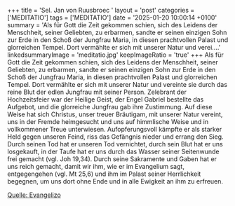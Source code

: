 +++
title = 'Sel. Jan von Ruusbroec  '
layout = 'post'
categories = ['MEDITATIO']
tags = ['MEDITATIO']
date = '2025-01-20 10:00:14 +0100'
summary = 'Als für Gott die Zeit gekommen schien, sich des Leidens der Menschheit, seiner Geliebten, zu erbarmen, sandte er seinen einzigen Sohn zur Erde in den Schoß der Jungfrau Maria, in diesen prachtvollen Palast und glorreichen Tempel. Dort vermählte er sich mit unserer Natur und verei....'
linkedsummaryImage = 'meditatio.jpg'
keepImageRatio = 'true'
+++
Als für Gott die Zeit gekommen schien, sich des Leidens der Menschheit, seiner Geliebten, zu erbarmen, sandte er seinen einzigen Sohn zur Erde in den Schoß der Jungfrau Maria, in diesen prachtvollen Palast und glorreichen Tempel. Dort vermählte er sich mit unserer Natur und vereinte sie durch das reine Blut der edlen Jungfrau mit seiner Person.<!--more--> Zelebrant der Hochzeitsfeier war der Heilige Geist, der Engel Gabriel bestellte das Aufgebot, und die glorreiche Jungfrau gab ihre Zustimmung. Auf diese Weise hat sich Christus, unser treuer Bräutigam, mit unserer Natur vereint, uns in der Fremde heimgesucht und uns auf himmlische Weise und in vollkommener Treue unterwiesen.
Aufopferungsvoll kämpfte er als starker Held gegen unseren Feind, riss das Gefängnis nieder und errang den Sieg. Durch seinen Tod hat er unseren Tod vernichtet, durch sein Blut hat er uns losgekauft, in der Taufe hat er uns durch das Wasser seiner Seitenwunde frei gemacht (vgl. Joh 19,34). Durch seine Sakramente und Gaben hat er uns reich gemacht, damit wir ihm, wie er im Evangelium sagt, entgegengehen (vgl. Mt 25,6) und ihm im Palast seiner Herrlichkeit begegnen, um uns dort ohne Ende und in alle Ewigkeit an ihm zu erfreuen.
 


[Quelle: Evangelizo](https://evangeliumtagfuertag.org/DE/gospel)
